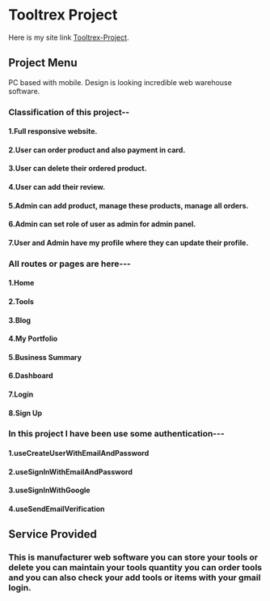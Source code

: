 # Tooltrex Project

Here is my site link [Tooltrex-Project](https://tooltrex-project.firebaseapp.com/).

## Project Menu

PC based with mobile. Design is looking incredible web warehouse software.

### Classification of this project--

#### 1.Full responsive website.

#### 2.User can order product and also payment in card.

#### 3.User can delete their ordered product.

#### 4.User can add their review.

#### 5.Admin can add product, manage these products, manage all orders.

#### 6.Admin can set role of user as admin for admin panel.

#### 7.User and Admin have my profile where they can update their profile.

### All routes or pages are here---

#### 1.Home

#### 2.Tools

#### 3.Blog

#### 4.My Portfolio

#### 5.Business Summary

#### 6.Dashboard

#### 7.Login

#### 8.Sign Up

### In this project I have been use some authentication---

#### 1.useCreateUserWithEmailAndPassword

#### 2.useSignInWithEmailAndPassword

#### 3.useSignInWithGoogle

#### 4.useSendEmailVerification

## Service Provided

### This is manufacturer web software you can store your tools or delete you can maintain your tools quantity you can order tools and you can also check your add tools or items with your gmail login.
